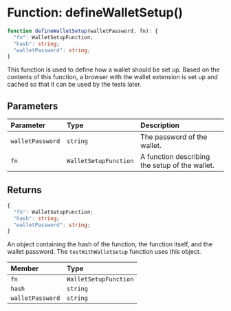 # Function: defineWalletSetup()

```ts
function defineWalletSetup(walletPassword, fn): {
  "fn": WalletSetupFunction;
  "hash": string;
  "walletPassword": string;
}
```

This function is used to define how a wallet should be set up.
Based on the contents of this function, a browser with the wallet extension is set up and cached so that it can be used by the tests later.

## Parameters

| Parameter | Type | Description |
| :------ | :------ | :------ |
| `walletPassword` | `string` | The password of the wallet. |
| `fn` | `WalletSetupFunction` | A function describing the setup of the wallet. |

## Returns

```ts
{
  "fn": WalletSetupFunction;
  "hash": string;
  "walletPassword": string;
}
```

An object containing the hash of the function, the function itself, and the wallet password. The `testWithWalletSetup` function uses this object.

| Member | Type |
| :------ | :------ |
| `fn` | `WalletSetupFunction` |
| `hash` | `string` |
| `walletPassword` | `string` |
